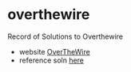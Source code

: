 # overthewire
Record of Solutions to Overthewire
- website [OverTheWire](https://overthewire.org/wargames/bandit/bandit1.html)
- reference soln [here](https://mayadevbe.me/posts/overthewire/bandit/level2/)
